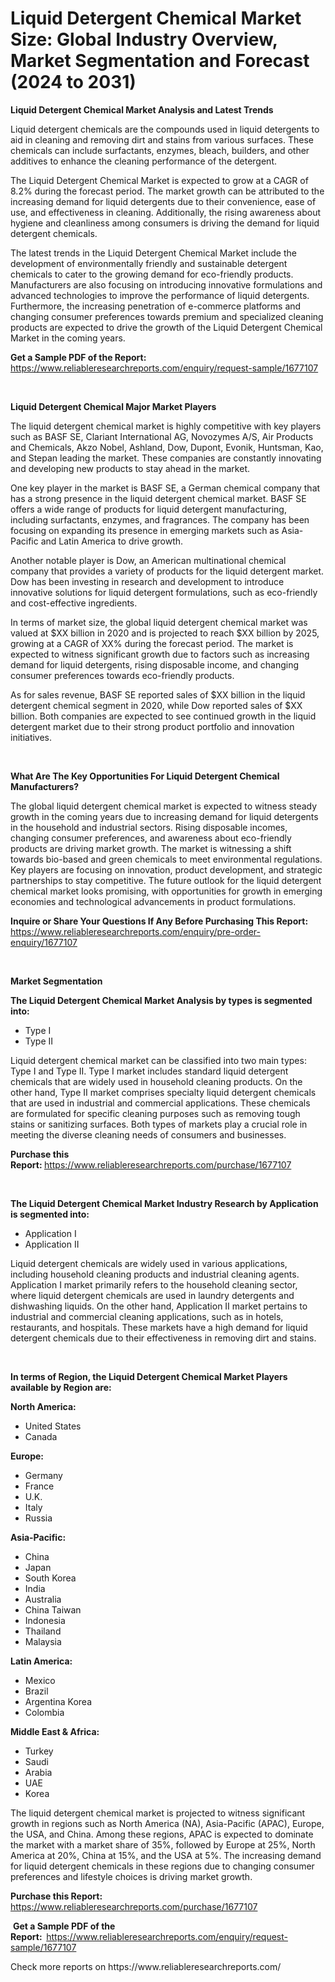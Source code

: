 <p><h1>Liquid Detergent Chemical Market Size: Global Industry Overview, Market Segmentation and Forecast (2024 to 2031)</h1></p><p><strong>Liquid Detergent Chemical Market Analysis and Latest Trends</strong></p>
<p><p>Liquid detergent chemicals are the compounds used in liquid detergents to aid in cleaning and removing dirt and stains from various surfaces. These chemicals can include surfactants, enzymes, bleach, builders, and other additives to enhance the cleaning performance of the detergent.</p><p>The Liquid Detergent Chemical Market is expected to grow at a CAGR of 8.2% during the forecast period. The market growth can be attributed to the increasing demand for liquid detergents due to their convenience, ease of use, and effectiveness in cleaning. Additionally, the rising awareness about hygiene and cleanliness among consumers is driving the demand for liquid detergent chemicals.</p><p>The latest trends in the Liquid Detergent Chemical Market include the development of environmentally friendly and sustainable detergent chemicals to cater to the growing demand for eco-friendly products. Manufacturers are also focusing on introducing innovative formulations and advanced technologies to improve the performance of liquid detergents. Furthermore, the increasing penetration of e-commerce platforms and changing consumer preferences towards premium and specialized cleaning products are expected to drive the growth of the Liquid Detergent Chemical Market in the coming years.</p></p>
<p><strong>Get a Sample PDF of the Report:&nbsp;</strong> <a href="https://www.reliableresearchreports.com/enquiry/request-sample/1677107">https://www.reliableresearchreports.com/enquiry/request-sample/1677107</a></p>
<p>&nbsp;</p>
<p><strong>Liquid Detergent Chemical Major Market Players</strong></p>
<p><p>The liquid detergent chemical market is highly competitive with key players such as BASF SE, Clariant International AG, Novozymes A/S, Air Products and Chemicals, Akzo Nobel, Ashland, Dow, Dupont, Evonik, Huntsman, Kao, and Stepan leading the market. These companies are constantly innovating and developing new products to stay ahead in the market.</p><p>One key player in the market is BASF SE, a German chemical company that has a strong presence in the liquid detergent chemical market. BASF SE offers a wide range of products for liquid detergent manufacturing, including surfactants, enzymes, and fragrances. The company has been focusing on expanding its presence in emerging markets such as Asia-Pacific and Latin America to drive growth.</p><p>Another notable player is Dow, an American multinational chemical company that provides a variety of products for the liquid detergent market. Dow has been investing in research and development to introduce innovative solutions for liquid detergent formulations, such as eco-friendly and cost-effective ingredients.</p><p>In terms of market size, the global liquid detergent chemical market was valued at $XX billion in 2020 and is projected to reach $XX billion by 2025, growing at a CAGR of XX% during the forecast period. The market is expected to witness significant growth due to factors such as increasing demand for liquid detergents, rising disposable income, and changing consumer preferences towards eco-friendly products.</p><p>As for sales revenue, BASF SE reported sales of $XX billion in the liquid detergent chemical segment in 2020, while Dow reported sales of $XX billion. Both companies are expected to see continued growth in the liquid detergent market due to their strong product portfolio and innovation initiatives.</p></p>
<p>&nbsp;</p>
<p><strong>What Are The Key Opportunities For Liquid Detergent Chemical Manufacturers?</strong></p>
<p><p>The global liquid detergent chemical market is expected to witness steady growth in the coming years due to increasing demand for liquid detergents in the household and industrial sectors. Rising disposable incomes, changing consumer preferences, and awareness about eco-friendly products are driving market growth. The market is witnessing a shift towards bio-based and green chemicals to meet environmental regulations. Key players are focusing on innovation, product development, and strategic partnerships to stay competitive. The future outlook for the liquid detergent chemical market looks promising, with opportunities for growth in emerging economies and technological advancements in product formulations.</p></p>
<p><strong>Inquire or Share Your Questions If Any Before Purchasing This Report:</strong> <a href="https://www.reliableresearchreports.com/enquiry/pre-order-enquiry/1677107">https://www.reliableresearchreports.com/enquiry/pre-order-enquiry/1677107</a></p>
<p>&nbsp;</p>
<p><strong>Market Segmentation</strong></p>
<p><strong>The Liquid Detergent Chemical Market Analysis by types is segmented into:</strong></p>
<p><ul><li>Type I</li><li>Type II</li></ul></p>
<p><p>Liquid detergent chemical market can be classified into two main types: Type I and Type II. Type I market includes standard liquid detergent chemicals that are widely used in household cleaning products. On the other hand, Type II market comprises specialty liquid detergent chemicals that are used in industrial and commercial applications. These chemicals are formulated for specific cleaning purposes such as removing tough stains or sanitizing surfaces. Both types of markets play a crucial role in meeting the diverse cleaning needs of consumers and businesses.</p></p>
<p><strong>Purchase this Report:&nbsp;</strong><a href="https://www.reliableresearchreports.com/purchase/1677107">https://www.reliableresearchreports.com/purchase/1677107</a></p>
<p>&nbsp;</p>
<p><strong>The Liquid Detergent Chemical Market Industry Research by Application is segmented into:</strong></p>
<p><ul><li>Application I</li><li>Application II</li></ul></p>
<p><p>Liquid detergent chemicals are widely used in various applications, including household cleaning products and industrial cleaning agents. Application I market primarily refers to the household cleaning sector, where liquid detergent chemicals are used in laundry detergents and dishwashing liquids. On the other hand, Application II market pertains to industrial and commercial cleaning applications, such as in hotels, restaurants, and hospitals. These markets have a high demand for liquid detergent chemicals due to their effectiveness in removing dirt and stains.</p></p>
<p>&nbsp;</p>
<p><strong>In terms of Region, the Liquid Detergent Chemical Market Players available by Region are:</strong></p>
<p>
    <p> <strong> North America: </strong>
        <ul>
            <li>United States</li>
            <li>Canada</li>
        </ul>
        </p> 
    <p> <strong> Europe: </strong>
        <ul>
            <li>Germany</li>
            <li>France</li>
            <li>U.K.</li>
            <li>Italy</li>
            <li>Russia</li>
        </ul>
        </p> 
    <p> <strong> Asia-Pacific: </strong>
        <ul>
            <li>China</li>
            <li>Japan</li>
            <li>South Korea</li>
            <li>India</li>
            <li>Australia</li>
            <li>China Taiwan</li>
            <li>Indonesia</li>
            <li>Thailand</li>
            <li>Malaysia</li>
        </ul>
        </p> 
    <p> <strong> Latin America: </strong>
        <ul>
            <li>Mexico</li>
            <li>Brazil</li>
            <li>Argentina Korea</li>
            <li>Colombia</li>
        </ul>
        </p> 
    <p> <strong> Middle East & Africa: </strong>
        <ul>
            <li>Turkey</li>
            <li>Saudi</li>
            <li>Arabia</li>
            <li>UAE</li>
            <li>Korea</li>
        </ul>
    </p>
    </p>
<p><p>The liquid detergent chemical market is projected to witness significant growth in regions such as North America (NA), Asia-Pacific (APAC), Europe, the USA, and China. Among these regions, APAC is expected to dominate the market with a market share of 35%, followed by Europe at 25%, North America at 20%, China at 15%, and the USA at 5%. The increasing demand for liquid detergent chemicals in these regions due to changing consumer preferences and lifestyle choices is driving market growth.</p></p>
<p><strong>Purchase this Report: </strong><a href="https://www.reliableresearchreports.com/purchase/1677107">https://www.reliableresearchreports.com/purchase/1677107</a></p>
<p>&nbsp;<strong>Get a Sample PDF of the Report:&nbsp;&nbsp;</strong><a href="https://www.reliableresearchreports.com/enquiry/request-sample/1677107">https://www.reliableresearchreports.com/enquiry/request-sample/1677107</a></p>
<p><strong></strong></p>
<p>Check more reports on https://www.reliableresearchreports.com/</p>